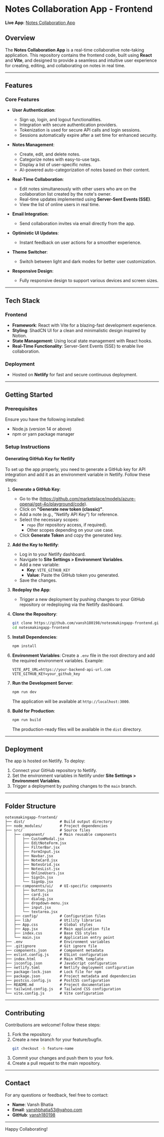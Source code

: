 # Notes Collaboration App - Frontend

**Live App**: [Notes Collaboration App](https://eclectic-gaufre-6ce38f.netlify.app/)

## Overview
The **Notes Collaboration App** is a real-time collaborative note-taking application. This repository contains the frontend code, built using **React** and **Vite**, and designed to provide a seamless and intuitive user experience for creating, editing, and collaborating on notes in real time.

---

## Features

### Core Features
- **User Authentication**:
  - Sign up, login, and logout functionalities.
  - Integration with secure authentication providers.
  - Tokenization is used for secure API calls and login sessions.
  - Sessions automatically expire after a set time for enhanced security.

- **Notes Management**:
  - Create, edit, and delete notes.
  - Categorize notes with easy-to-use tags.
  - Display a list of user-specific notes.
  - AI-powered auto-categorization of notes based on their content.

- **Real-Time Collaboration**:
  - Edit notes simultaneously with other users who are on the collaboration list created by the note's owner.
  - Real-time updates implemented using **Server-Sent Events (SSE)**.
  - View the list of online users in real time.

- **Email Integration**:
  - Send collaboration invites via email directly from the app.

- **Optimistic UI Updates**:
  - Instant feedback on user actions for a smoother experience.

- **Theme Switcher**:
  - Switch between light and dark modes for better user customization.

- **Responsive Design**:
  - Fully responsive design to support various devices and screen sizes.

---

## Tech Stack

### Frontend
- **Framework**: React with Vite for a blazing-fast development experience.
- **Styling**: ShadCN UI for a clean and minimalistic design inspired by Notion.
- **State Management**: Using local state management with React hooks.
- **Real-Time Functionality**: Server-Sent Events (SSE) to enable live collaboration.

### Deployment
- Hosted on **Netlify** for fast and secure continuous deployment.

---

## Getting Started

### Prerequisites
Ensure you have the following installed:
- Node.js (version 14 or above)
- npm or yarn package manager

### Setup Instructions

#### Generating GitHub Key for Netlify
To set up the app properly, you need to generate a GitHub key for API integration and add it as an environment variable in Netlify. Follow these steps:

1. **Generate a GitHub Key**:
   - Go to the (https://github.com/marketplace/models/azure-openai/gpt-4o/playground/code).
   - Click on **"Generate new token (classic)"**.
   - Add a note (e.g., "Netlify API Key") for reference.
   - Select the necessary scopes:
     - `repo` (for repository access, if required).
     - Other scopes depending on your use case.
   - Click **Generate Token** and copy the generated key.

2. **Add the Key to Netlify**:
   - Log in to your Netlify dashboard.
   - Navigate to **Site Settings > Environment Variables**.
   - Add a new variable:
     - **Key**: `VITE_GITHUB_KEY`
     - **Value**: Paste the GitHub token you generated.
   - Save the changes.

3. **Redeploy the App**:
   - Trigger a new deployment by pushing changes to your GitHub repository or redeploying via the Netlify dashboard.

1. **Clone the Repository**:
   ```bash
   git clone https://github.com/vansh180198/notesmakingapp-frontend.git
   cd notesmakingapp-frontend
   ```

2. **Install Dependencies**:
   ```bash
   npm install
   ```

3. **Environment Variables**:
   Create a `.env` file in the root directory and add the required environment variables. Example:
   ```env
   VITE_API_URL=https://your-backend-api-url.com
   VITE_GITHUB_KEY=your_github_key
   ```

4. **Run the Development Server**:
   ```bash
   npm run dev
   ```
   The application will be available at `http://localhost:3000`.

5. **Build for Production**:
   ```bash
   npm run build
   ```
   The production-ready files will be available in the `dist` directory.

---

## Deployment

The app is hosted on Netlify. To deploy:

1. Connect your GitHub repository to Netlify.
2. Set the environment variables in Netlify under **Site Settings > Environment Variables**.
3. Trigger a deployment by pushing changes to the `main` branch.

---

## Folder Structure
```
notesmakingapp-frontend/
├── dist/                # Build output directory
├── node_modules/        # Project dependencies
├── src/                 # Source files
│   ├── component/       # Main reusable components
│   │   ├── CustomModal.jsx
│   │   ├── EditNoteForm.jsx
│   │   ├── FilterBar.jsx
│   │   ├── FormInput.jsx
│   │   ├── Navbar.jsx
│   │   ├── NoteCard.jsx
│   │   ├── NotesGrid.jsx
│   │   ├── NotesList.jsx
│   │   ├── OnlineUsers.jsx
│   │   ├── SignIn.jsx
│   │   └── SignUp.jsx
│   ├── components/ui/   # UI-specific components
│   │   ├── button.jsx
│   │   ├── card.jsx
│   │   ├── dialog.jsx
│   │   ├── dropdown-menu.jsx
│   │   ├── input.jsx
│   │   └── textarea.jsx
│   ├── config/          # Configuration files
│   ├── lib/             # Utility libraries
│   ├── App.css          # Global styles
│   ├── App.jsx          # Main application file
│   ├── index.css        # Base CSS styles
│   └── main.jsx         # Application entry point
├── .env                 # Environment variables
├── .gitignore           # Git ignore file
├── components.json      # Component metadata
├── eslint.config.js     # ESLint configuration
├── index.html           # Main HTML template
├── jsconfig.json        # JavaScript configuration
├── netlify.toml         # Netlify deployment configuration
├── package-lock.json    # Lock file for npm
├── package.json         # Project metadata and dependencies
├── postcss.config.js    # PostCSS configuration
├── README.md            # Project documentation
├── tailwind.config.js   # Tailwind CSS configuration
└── vite.config.js       # Vite configuration

```

---

## Contributing

Contributions are welcome! Follow these steps:
1. Fork the repository.
2. Create a new branch for your feature/bugfix.
   ```bash
   git checkout -b feature-name
   ```
3. Commit your changes and push them to your fork.
4. Create a pull request to the main repository.


---

## Contact
For any questions or feedback, feel free to contact:
- **Name**: Vansh Bhatia
- **Email**: vanshbhatia53@yahoo.com
- **GitHub**: [vansh180198](https://github.com/vansh180198)

---

Happy Collaborating!

